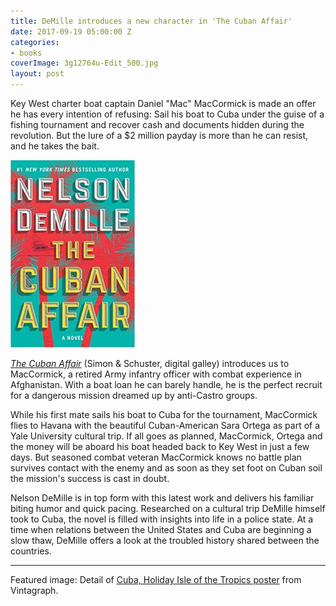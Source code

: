 ```yaml
---
title: DeMille introduces a new character in 'The Cuban Affair'
date: 2017-09-19 05:00:00 Z
categories:
- books
coverImage: 3g12764u-Edit_500.jpg
layout: post
---
```


Key West charter boat captain Daniel "Mac" MacCormick is made an offer he has every intention of refusing: Sail his boat to Cuba under the guise of a fishing tournament and recover cash and documents hidden during the revolution. But the lure of a $2 million payday is more than he can resist, and he takes the bait.

![The Cuban Affair review](/assets/images/51ZohO7DvsL._SX329_BO1204203200_-199x300.jpg)

[_The Cuban Affair_](http://amzn.to/2jI9Vxr) (Simon & Schuster, digital galley) introduces us to MacCormick, a retired Army infantry officer with combat experience in Afghanistan. With a boat loan he can barely handle, he is the perfect recruit for a dangerous mission dreamed up by anti-Castro groups.

While his first mate sails his boat to Cuba for the tournament, MacCormick flies to Havana with the beautiful Cuban-American Sara Ortega as part of a Yale University cultural trip. If all goes as planned, MacCormick, Ortega and the money will be aboard his boat headed back to Key West in just a few days. But seasoned combat veteran MacCormick knows no battle plan survives contact with the enemy and as soon as they set foot on Cuban soil the mission's success is cast in doubt.

Nelson DeMille is in top form with this latest work and delivers his familiar biting humor and quick pacing. Researched on a cultural trip DeMille himself took to Cuba, the novel is filled with insights into life in a police state. At a time when relations between the United States and Cuba are beginning a slow thaw, DeMille offers a look at the troubled history shared between the countries.

* * *

Featured image: Detail of [Cuba, Holiday Isle of the Tropics poster](https://vintagraph.com/products/cuba-holiday-isle-of-the-tropics) from Vintagraph.
